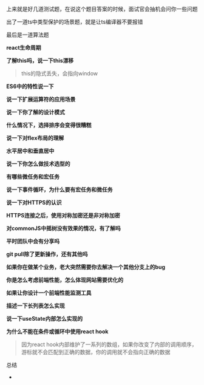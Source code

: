 上来就是好几道测试题，在说这个题目答案的时候，面试官会抽机会问你一些问题

出了一道ts中类型保护的场景题，就是让ts编译器不要报错

最后是一道算法题



**react生命周期**

**了解this吗，说一下this漂移**

> this的隐式丢失，会指向window

**ES6中的特性说一下**

**说一下扩展运算符的应用场景**

**说一下你了解的设计模式**

**什么情况下，选择排序会变得很糟糕**

**说一下对flex布局的理解**

**水平居中和垂直居中**

**说一下你怎么做技术选型的**

**有哪些微任务和宏任务**

**说一下事件循环，为什么要有宏任务和微任务**

**说一下对HTTPS的认识**

**HTTPS连接之后，使用对称加密还是非对称加密**

**对commonJS中摇树没有效果的情况，有了解吗**

**平时团队中会有分享吗**

**git pull除了更新操作，还有其他吗**

**如果你在做某个业务，老大突然需要你去解决一个其他分支上的bug**

**你是怎么考虑前端性能，怎么体现网站需要优化的**

**如果让你设计一个前端性能监测工具**

**描述一下长列表怎么实现**

**说一下useState内部怎么实现的**

**为什么不能在条件或循环中使用react hook**

> 因为react hook内部维护了一系列的数组，如果你改变了内部的调用顺序，游标就不会匹配到正确的数据，你的调用就不会指向正确的数据

总结

- 